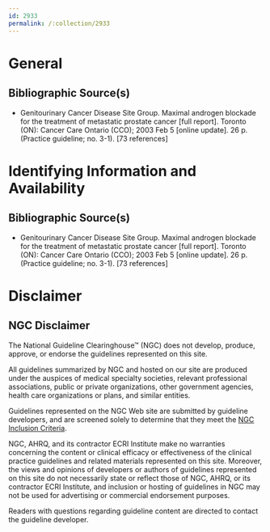 ```yaml
---
id: 2933
permalink: /:collection/2933
---
```


# General

## Bibliographic Source(s)

- Genitourinary Cancer Disease Site Group. Maximal androgen blockade for the treatment of metastatic prostate cancer [full report]. Toronto (ON): Cancer Care Ontario (CCO); 2003 Feb 5 [online update]. 26 p. (Practice guideline; no. 3-1). [73 references]

# Identifying Information and Availability

## Bibliographic Source(s)

- Genitourinary Cancer Disease Site Group. Maximal androgen blockade for the treatment of metastatic prostate cancer [full report]. Toronto (ON): Cancer Care Ontario (CCO); 2003 Feb 5 [online update]. 26 p. (Practice guideline; no. 3-1). [73 references]

# Disclaimer

## NGC Disclaimer

The National Guideline Clearinghouse™ (NGC) does not develop, produce, approve, or endorse the guidelines represented on this site.

All guidelines summarized by NGC and hosted on our site are produced under the auspices of medical specialty societies, relevant professional associations, public or private organizations, other government agencies, health care organizations or plans, and similar entities.

Guidelines represented on the NGC Web site are submitted by guideline developers, and are screened solely to determine that they meet the [NGC Inclusion Criteria](/help-and-about/summaries/inclusion-criteria).

NGC, AHRQ, and its contractor ECRI Institute make no warranties concerning the content or clinical efficacy or effectiveness of the clinical practice guidelines and related materials represented on this site. Moreover, the views and opinions of developers or authors of guidelines represented on this site do not necessarily state or reflect those of NGC, AHRQ, or its contractor ECRI Institute, and inclusion or hosting of guidelines in NGC may not be used for advertising or commercial endorsement purposes.

Readers with questions regarding guideline content are directed to contact the guideline developer.

